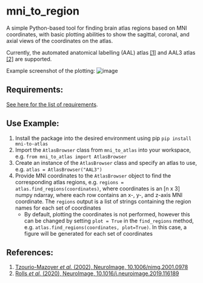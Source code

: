 # mni_to_region
A simple Python-based tool for finding brain atlas regions based on MNI coordinates, with basic plotting abilities to show the sagittal, coronal, and axial views of the coordinates on the atlas.

Currently, the automated anatomical labelling (AAL) atlas [[1]](#References) and AAL3 atlas [[2]](#References) are supported.

Example screenshot of the plotting:
![image](https://user-images.githubusercontent.com/56922019/178039475-998e077b-482f-4fbe-94af-88e1891b493b.png)

## Requirements:
[See here for the list of requirements](requirements.txt).

## Use Example:
1. Install the package into the desired environment using pip `pip install mni-to-atlas`
2. Import the `AtlasBrowser` class from `mni_to_atlas` into your workspace, e.g. `from mni_to_atlas import AtlasBrowser`
3. Create an instance of the `AtlasBrowser` class and specify an atlas to use, e.g. `atlas = AtlasBrowser("AAL3")`
4. Provide MNI coordinates to the `AtlasBrowser` object to find the corresponding atlas regions, e.g. `regions = atlas.find_regions(coordinates)`, where coordinates is an [n x 3] numpy ndarray, where each row contains an x-, y-, and z-axis MNI coordinate. The `regions` output is a list of strings containing the region names for each set of coordinates
   - By default, plotting the coordinates is not performed, however this can be changed by setting `plot = True` in the `find_regions` method, e.g. `atlas.find_regions(coordinates, plot=True)`. In this case, a figure will be generated for each set of coordinates

## References:
1. [Tzourio-Mazoyer *et al.* (2002), NeuroImage, 10.1006/nimg.2001.0978](https://www.sciencedirect.com/science/article/pii/S1053811901909784)
2. [Rolls *et al.* (2020), NeuroImage, 10.1016/j.neuroimage.2019.116189](https://www.sciencedirect.com/science/article/pii/S1053811919307803)
